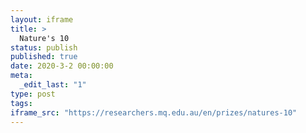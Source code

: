 ```yaml
---
layout: iframe
title: >
  Nature's 10
status: publish
published: true
date: 2020-3-2 00:00:00
meta:
  _edit_last: "1"
type: post
tags:
iframe_src: "https://researchers.mq.edu.au/en/prizes/natures-10"
---
```

        